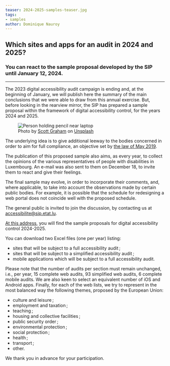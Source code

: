 ```yaml
---
teaser: 2024-2025-samples-teaser.jpg
tags:
- samples
author: Dominique Nauroy
---
```


<h2>Which sites and apps for an audit in 2024 and 2025?</h2>
<h3>You can react to the sample proposal developed by the SIP until January 12, 2024.</h3>
<hr>
<div class="intro">
    <p>The 2023 digital accessibility audit campaign is ending and, at the beginning of January, we will publish here the summary of the main conclusions that we were able to draw from this annual exercise. But, before looking in the rearview mirror, the SIP has prepared a sample proposal within the framework of digital accessibility control, for the years 2024 and 2025.</p>
</div>
<figure role="group" aria-label="Photo by Scott Graham on Unsplash" class="pic">
    <img src="../../../../content/fr/news/img/2024-2025-samples.jpg" alt="Person holding pencil near laptop">
    <figcaption>Photo by <a href="https://unsplash.com/fr/@homajob?utm_content=creditCopyText&utm_medium=referral&utm_source=unsplash">Scott Graham</a> on <a href="https://unsplash. com/en/photos/person-holding-a-pencil-near-a-laptop-5fNmWej4tAA?utm_content=creditCopyText&utm_medium=referral&utm_source=unsplash">Unsplash</a>
  </figcaption>
</figure>
<p>The underlying idea is to give additional leeway to the bodies concerned in order to aim for full compliance, an objective set by <a href="https://legilux.public.lu/eli/etat/leg /law/2019/05/28/a373/jo">the law of May 2019</a>.</p>
<p>The publication of this proposed sample also aims, as every year, to collect the opinions of the various representatives of people with disabilities in Luxembourg. An e-mail was also sent to them on December 18, to invite them to react and give their feelings.</p>
<p>The final sample may evolve, in order to incorporate their comments, and, where applicable, to take into account the observations made by certain public bodies. For example, it is possible that the schedule for redesigning a web portal does not coincide well with the proposed schedule.</p>
<p>The general public is invited to join the discussion, by contacting us at <a href="mailto:accessibilite@sip.etat.lu">accessibilite@sip.etat.lu</a>. </p>
<p><a href="https://data.public.lu/fr/datasets/proposition-dechantillons-pour-le-controle-de-laccessibilite-numerique-2024-2025/">At this address</a >, you will find the sample proposals for digital accessibility control 2024-2025.</p>
<p>You can download two Excel files (one per year) listing:</p>
<ul>
<li>sites that will be subject to a full accessibility audit&#8239;;</li>
<li>sites that will be subject to a simplified accessibility audit&#8239;;</li>
<li>mobile applications which will be subject to a full accessibility audit.</li>
</ul>
<p>Please note that the number of audits per section must remain unchanged, i.e., per year, 15 complete web audits, 93 simplified web audits, 6 complete mobile audits. We are also keen to select an equivalent number of iOS and Android apps. Finally, for each of the web lists, we try to represent in the most balanced way the following themes, proposed by the European Union:</p>
<ul>
<li>culture and leisure&#8239;;</li>
<li>employment and taxation&#8239;;</li>
<li>teaching&#8239;;</li>
<li>housing and collective facilities&#8239;;</li>
<li>public security order&#8239;;</li>
<li>environmental protection&#8239;;</li>
<li>social protection&#8239;;</li>
<li>health&#8239;;</li>
<li>transport&#8239;;</li>
<li>other.</li>
</ul>
<p>We thank you in advance for your participation.</p>